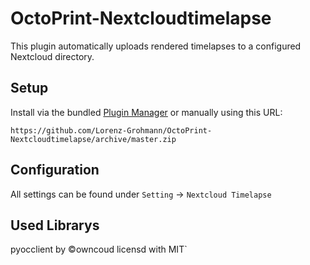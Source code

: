 # OctoPrint-Nextcloudtimelapse

This plugin automatically uploads rendered timelapses to a configured Nextcloud directory.

## Setup

Install via the bundled [Plugin Manager](https://github.com/foosel/OctoPrint/wiki/Plugin:-Plugin-Manager)
or manually using this URL:

    https://github.com/Lorenz-Grohmann/OctoPrint-Nextcloudtimelapse/archive/master.zip



## Configuration

All settings can be found under `Setting` -> `Nextcloud Timelapse`


## Used Librarys
pyocclient by ©owncoud licensd with MIT`
